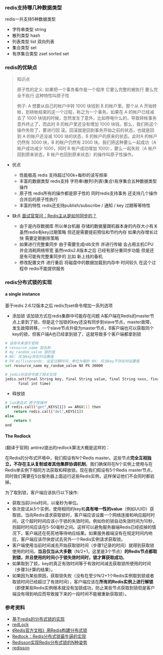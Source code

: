 ### redis支持哪几种数据类型

redis一共支持5种数据类型

- 字符串类型  string 
- 散列类型 hash  
- 列表类型 list 双向列表
- 集合类型 set 
- 有序集合类型 zset sorted set

### redis的优缺点

> 知识点
>
> 原子性的定义: 如果把一个事务看作是一个程序  它要么完整的被执行 要么完全不执行  这种特性叫原子性
>
> 例子: A 想要从自己的帐户中转 1000 块钱到 B 的帐户里。那个从 A 开始转帐，到转帐结束的这一个过程，称之为一个事务。如果在 A 的帐户已经减去了 1000 块钱的时候，忽然发生了意外，比如停电什么的，导致转帐事务意外终止了，而此时 B 的帐户里还没有增加 1000 块钱。那么，我们称这个操作失败了，要进行回
> 滚。回滚就是回到事务开始之前的状态，也就是回到 A 的帐户还没减 1000 块的状态，B 的帐户的原来的状态。此时A 的帐户仍然有 3000 块，B 的帐户仍然有 2000 块。我们把这种要么一起成功（A 帐户成功减少 1000，同时 B 帐户成功增加 1000），要么一起失败（A 帐户回到原来状态，B 帐户也回到原来状态）的操作叫原子性操作。

- 优点
  - 性能极高  redis 支持超过100k+每秒的读写频率
  - 丰富的数据类型   redis支持 字符串\散列\列表\集合\有序集合五种数据类型操作
  - 原子性  redis所有的操作都是原子性的  同时redis支持事务  还支持几个操作合并后的原子性执行
  - 丰富的特性   redis还支持publish/subscribe  / 通知 / key 过期等等特性

- 缺点      [面试官常问：Redis主从是如何同步的？](https://zhuanlan.zhihu.com/p/56579802)
  - 由于是内存数据库  所以单台机器   存储的数据量跟机器本身的内存大小有关  虽然redis有key过期策略 但还是需要提前预估和节约内存   如果内存增长过快  需要定期删除策略
  - 如果进行完整重同步  由于需要生成rdb文件  并进行传输  会占用主机CPU  并会消耗网络带宽   虽然redis2.8版本之后  已经有部分重同步功能  但是还是有可能有完整重同步的  比如 新上线的备机
  - 修改配置文件  进行重启  将磁盘中的数据加载到内存中  时间较久   在这个过程中  redis不能提供服务

### redis分布式锁的实现

#### a single instance

基于redis 2.6.12版本之后  redis为set命令增加一系列选项

- 添加锁   该加锁方式在redis集群中可能存在问题   A客户端在Redis的master节点上拿到了锁，但是这个加锁的key还没有同步到slave节点，master故障，发生故障转移，一个slave节点升级为master节点，B客户端也可以获取同个key的锁，但客户端A也已经拿到锁了，这就导致多个客户端都拿到锁

```sh
# 该命令来源于官网 
# resource_name 锁名称
# my_random_value 锁的值
# NX: 仅当key存在时设置值
# PX milliseconds: 设定过期时间，单位为毫秒 NX: 仅当key不存在时设置值
set resource_name my_random_value NX PX 30000

# jedis对该命令做了相关实现
jedis.set(final String key, final String value, final String nxxx, final String expx,
      final int time)
```

- 释放锁

```sh
# lua表达式 原子性操作
if redis.call("get",KEYS[1]) == ARGV[1] then
    return redis.call("del",KEYS[1])
else
    return 0
end
```

#### The Redlock

(翻译于官网) antirez提出的redlock算法大概是这样的：

在Redis的分布式环境中，我们假设有N个Redis master。这些节点**完全互相独立，不存在主从复制或者其他集群协调机制**。我们确保将在N个实例上使用与在Redis单实例下相同方法获取和释放锁。现在我们假设有5个Redis master节点，同时我们需要在5台服务器上面运行这些Redis实例，这样保证他们不会同时都宕掉。

为了取到锁，客户端应该执行以下操作:

- 获取当前Unix时间，以毫秒为单位。
- 依次尝试从5个实例，使用相同的key和**具有唯一性的value**（例如UUID）获取锁。当向Redis请求获取锁时，客户端应该设置一个网络连接和响应超时时间，这个超时时间应该小于锁的失效时间。例如你的锁自动失效时间为10秒，则超时时间应该在5-50毫秒之间。这样可以避免服务器端Redis已经挂掉的情况下，客户端还在死死地等待响应结果。如果服务器端没有在规定时间内响应，客户端应该尽快尝试去另外一个Redis实例请求获取锁。
- 客户端使用当前时间减去开始获取锁时间（步骤1记录的时间）就得到获取锁使用的时间。**当且仅当从大多数**（N/2+1，这里是3个节点）**的Redis节点都取到锁，并且使用的时间小于锁失效时间时，锁才算获取成功**。
- 如果取到了锁，key的真正有效时间等于有效时间减去获取锁所使用的时间（步骤3计算的结果）。
- 如果因为某些原因，获取锁失败（没有在至少N/2+1个Redis实例取到锁或者取锁时间已经超过了有效时间），客户端应该在**所有的Redis实例上进行解锁**（即便某些Redis实例根本就没有加锁成功，防止某些节点获取到锁但是客户端没有得到响应而导致接下来的一段时间不能被重新获取锁）。

### 参考资料

- [基于redis的分布式锁的实现](https://juejin.im/post/5cc165816fb9a03202221dd5)
- [redLock](https://redis.io/topics/distlock)
- [《Redis官方文档》用Redis构建分布式锁](http://ifeve.com/redis-lock/)
- [Redlock：Redis分布式锁最牛逼的实现](https://mp.weixin.qq.com/s?__biz=MzU5ODUwNzY1Nw==&mid=2247484155&idx=1&sn=0c73f45f2f641ba0bf4399f57170ac9b&scene=21#wechat_redirect)
- [Redisson实现Redis分布式锁的N种姿势](https://mp.weixin.qq.com/s/8uhYult2h_YUHT7q7YCKYQ)
- [redisson](https://github.com/redisson/redisson)

